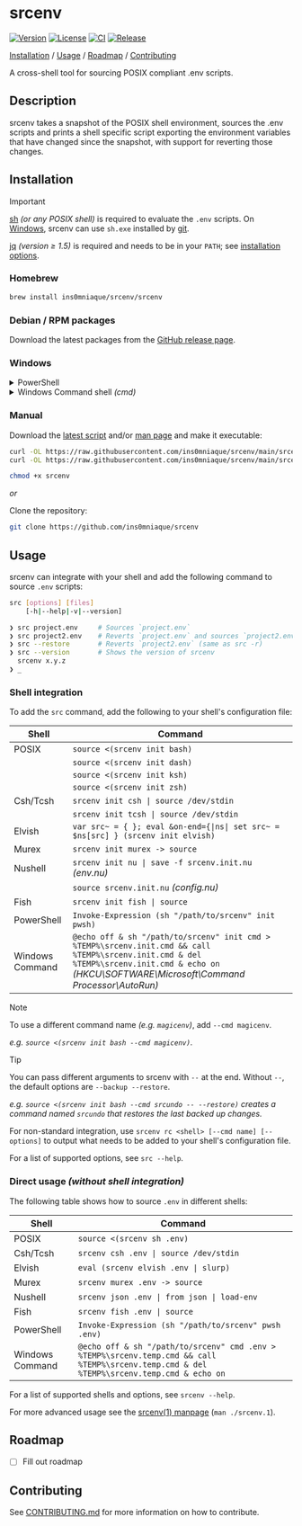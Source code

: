 # srcenv

[![Version](https://img.shields.io/github/v/release/ins0mniaque/srcenv)](https://github.com/ins0mniaque/srcenv/releases)
[![License](https://img.shields.io/github/license/ins0mniaque/srcenv)](https://github.com/ins0mniaque/srcenv/blob/master/LICENSE)
[![CI](https://github.com/ins0mniaque/srcenv/actions/workflows/ci.yml/badge.svg)](https://github.com/ins0mniaque/srcenv/actions/workflows/ci.yml)
[![Release](https://github.com/ins0mniaque/srcenv/actions/workflows/release.yml/badge.svg)](https://github.com/ins0mniaque/srcenv/actions/workflows/release.yml)

[Installation](#installation) / [Usage](#usage) / [Roadmap](#roadmap) / [Contributing](#contributing)

A cross-shell tool for sourcing POSIX compliant .env scripts.

## Description

srcenv takes a snapshot of the POSIX shell environment, sources the .env scripts
and prints a shell specific script exporting the environment variables that have
changed since the snapshot, with support for reverting those changes.

## Installation

> [!IMPORTANT]
> [sh](https://pubs.opengroup.org/onlinepubs/9799919799/utilities/sh.html) _(or any POSIX shell)_ is required to evaluate the `.env` scripts. On [Windows](#windows), srcenv can use `sh.exe` installed by [git](https://git-scm.com).
>
> [jq](https://jqlang.github.io/jq) _(version ≥ 1.5)_ is required and needs to be in your `PATH`; see [installation options](https://jqlang.github.io/jq/download).

### Homebrew

```bash
brew install ins0mniaque/srcenv/srcenv
```

### Debian / RPM packages

Download the latest packages from the [GitHub release page](https://github.com/ins0mniaque/srcenv/releases).

### Windows

<details>
    <summary>PowerShell</summary><p></p>

Install for current user:

```powershell
# Create installation directory
New-Item "$Env:LOCALAPPDATA\srcenv" -ItemType Directory

# Download srcenv to installation directory
Invoke-WebRequest https://raw.githubusercontent.com/ins0mniaque/srcenv/main/srcenv -OutFile "$Env:LOCALAPPDATA\srcenv\srcenv"
```

Add to `$HOME\Documents\PowerShell\Profile.ps1`:

```powershell
# Add POSIX shell (sh) to PATH
$Env:PATH += ";$Env:ProgramFiles\Git\usr\bin\"

# Initialize srcenv
Invoke-Expression (sh "$Env:LOCALAPPDATA\srcenv\srcenv" init pwsh)
```

</details>

<details>
    <summary>Windows Command shell <i>(cmd)</i></summary><p></p>

Install for current user:

> Download [srcenv](https://raw.githubusercontent.com/ins0mniaque/srcenv/main/srcenv) to `%LOCALAPPDATA%\srcenv` directory or use PowerShell script above to install srcenv.

Run or add to `HKEY_CURRENT_USER\SOFTWARE\Microsoft\Command Processor\AutoRun` registry key:

```bat
@echo off

rem Add POSIX shell (sh) to PATH
set PATH=%PATH%;%PROGRAMFILES%\Git\usr\bin\

rem Initialize srcenv
sh "%LOCALAPPDATA%\srcenv\srcenv" init cmd > %TEMP%\srcenv.init.cmd && call %TEMP%\srcenv.init.cmd & del %TEMP%\srcenv.init.cmd

echo on
```

</details>

### Manual

Download the [latest script](https://raw.githubusercontent.com/ins0mniaque/srcenv/main/srcenv) and/or [man page](https://raw.githubusercontent.com/ins0mniaque/srcenv/main/srcenv.1) and make it executable:

```bash
curl -OL https://raw.githubusercontent.com/ins0mniaque/srcenv/main/srcenv
curl -OL https://raw.githubusercontent.com/ins0mniaque/srcenv/main/srcenv.1

chmod +x srcenv
```

_or_

Clone the repository:

```bash
git clone https://github.com/ins0mniaque/srcenv
```

## Usage

srcenv can integrate with your shell and add the following command to source `.env` scripts:

```bash
src [options] [files]
    [-h|--help|-v|--version]
```

```bash
❯ src project.env     # Sources `project.env`
❯ src project2.env    # Reverts `project.env` and sources `project2.env`
❯ src --restore       # Reverts `project2.env` (same as src -r)
❯ src --version       # Shows the version of srcenv
  srcenv x.y.z
❯ _
```

### Shell integration

To add the `src` command, add the following to your shell's configuration file:

| Shell           | Command                                               |
|-----------------|-------------------------------------------------------|
| POSIX           | `source <(srcenv init bash)`                          |
|                 | `source <(srcenv init dash)`                          |
|                 | `source <(srcenv init ksh)`                           |
|                 | `source <(srcenv init zsh)`                           |
| Csh/Tcsh        | `srcenv init csh \| source /dev/stdin`                |
|                 | `srcenv init tcsh \| source /dev/stdin`               |
| Elvish          | `var src~ = { }; eval &on-end={\|ns\| set src~ = $ns[src] } (srcenv init elvish)` |
| Murex           | `srcenv init murex -> source`                         |
| Nushell         | `srcenv init nu \| save -f srcenv.init.nu` _(env.nu)_ |
|                 | `source srcenv.init.nu` _(config.nu)_                 |
| Fish            | `srcenv init fish \| source`                          |
| PowerShell      | `Invoke-Expression (sh "/path/to/srcenv" init pwsh)`  |
| Windows Command | `@echo off & sh "/path/to/srcenv" init cmd > %TEMP%\srcenv.init.cmd && call %TEMP%\srcenv.init.cmd & del %TEMP%\srcenv.init.cmd & echo on` _(HKCU\SOFTWARE\Microsoft\Command Processor\AutoRun)_ |

> [!NOTE]
> To use a different command name _(e.g. `magicenv`)_, add `--cmd magicenv`.
>
> _e.g. `source <(srcenv init bash --cmd magicenv)`._

> [!TIP]
> You can pass different arguments to srcenv with `--` at the end. Without `--`, the default options are `--backup --restore`.
>
> _e.g. `source <(srcenv init bash --cmd srcundo -- --restore)` creates a command named `srcundo` that restores the last backed up changes._

For non-standard integration, use `srcenv rc <shell> [--cmd name] [-- options]` to output what needs to be added to your shell's configuration file.

For a list of supported options, see `src --help`.

### Direct usage _(without shell integration)_

The following table shows how to source `.env` in different shells:

| Shell           | Command                                              |
|-----------------|------------------------------------------------------|
| POSIX           | `source <(srcenv sh .env)`                           |
| Csh/Tcsh        | `srcenv csh .env \| source /dev/stdin`               |
| Elvish          | `eval (srcenv elvish .env \| slurp)`                 |
| Murex           | `srcenv murex .env -> source`                        |
| Nushell         | `srcenv json .env \| from json \| load-env`          |
| Fish            | `srcenv fish .env \| source`                         |
| PowerShell      | `Invoke-Expression (sh "/path/to/srcenv" pwsh .env)` |
| Windows Command | `@echo off & sh "/path/to/srcenv" cmd .env > %TEMP%\srcenv.temp.cmd && call %TEMP%\srcenv.temp.cmd & del %TEMP%\srcenv.temp.cmd & echo on` |

For a list of supported shells and options, see `srcenv --help`.

For more advanced usage see the [srcenv(1) manpage](https://github.com/ins0mniaque/srcenv/blob/main/srcenv.1.md) (`man ./srcenv.1`).

## Roadmap

- [ ] Fill out roadmap

## Contributing

See [CONTRIBUTING.md](https://github.com/ins0mniaque/srcenv/blob/main/CONTRIBUTING.md) for more information on how to contribute.
